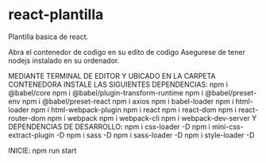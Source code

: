 # react-plantilla
Plantilla basica de react.

Abra el contenedor de codigo en su edito de codigo
Asegurese de tener nodejs instalado en su ordenador.

MEDIANTE TERMINAL DE EDITOR Y UBICADO EN LA CARPETA CONTENEDORA
INSTALE LAS SIGUIENTES DEPENDENCIAS:
npm i @babel/core
npm i @babel/plugin-transform-runtime
npm i @babel/preset-env
npm i @babel/preset-react
npm i axios
npm i babel-loader
npm i html-loader
npm i html-webpack-plugin
npm i react
npm i react-dom
npm i react-router-dom
npm i webpack
npm i webpack-cli
npm i webpack-dev-server
Y DEPENDENCIAS DE DESARROLLO:
npm i css-loader -D
npm i mini-css-extract-plugin -D
npm i sass -D
npm i sass-loader -D
npm i style-loader -D
  
INICIE:
npm run start
